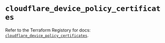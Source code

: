 # `cloudflare_device_policy_certificates`

Refer to the Terraform Registory for docs: [`cloudflare_device_policy_certificates`](https://www.terraform.io/docs/providers/cloudflare/r/device_policy_certificates).
